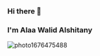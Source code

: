 ### Hi there 👋
### I'm Alaa Walid Alshitany

![photo1676475488](https://user-images.githubusercontent.com/71197108/223278403-9891f46e-1a6b-4917-afcb-54a157b85788.jpeg)


<!--
**alaa-alshitany/alaa-alshitany** is a ✨ _special_ ✨ repository because its `README.md` (this file) appears on your GitHub profile.

Here are some ideas to get you started:

- 🔭 I’m currently working on ...
- 🌱 I’m currently learning ...
- 👯 I’m looking to collaborate on ...
- 🤔 I’m looking for help with ...
- 💬 Ask me about ...
- 📫 How to reach me: ...
- 😄 Pronouns: ...
- ⚡ Fun fact: ...
-->
